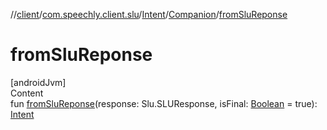 //[client](../../../index.md)/[com.speechly.client.slu](../../index.md)/[Intent](../index.md)/[Companion](index.md)/[fromSluReponse](from-slu-reponse.md)



# fromSluReponse  
[androidJvm]  
Content  
fun [fromSluReponse](from-slu-reponse.md)(response: Slu.SLUResponse, isFinal: [Boolean](https://kotlinlang.org/api/latest/jvm/stdlib/kotlin/-boolean/index.html) = true): [Intent](../index.md)  



